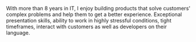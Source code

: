 With more than 8 years in IT, I enjoy building products that solve customers' complex problems and help them to get a better experience. Exceptional presentation skills, ability to work in highly stressful conditions, tight timeframes, interact with customers as well as developers on their language.
